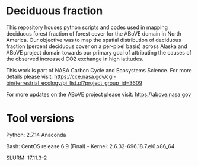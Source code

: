# Deciduous fraction


This repository houses python scripts and codes used in mapping deciduous forest fraction of forest cover for the ABoVE domain in North America. Our objective was to map the spatial distribution of deciduous fraction (percent deciduous cover on a per-pixel basis) across Alaska and ABoVE project domain towards our primary goal of attributing the causes of the observed increased CO2 exchange in high latitudes.


This work is part of NASA Carbon Cycle and Ecosystems Science. For more details please visit: https://cce.nasa.gov/cgi-bin/terrestrial_ecology/pi_list.pl?project_group_id=3609


For more updates on the ABoVE project please visit: https://above.nasa.gov


# Tool versions

Python: 2.7.14 Anaconda

Bash: CentOS release 6.9 (Final) - Kernel: 2.6.32-696.18.7.el6.x86_64

SLURM: 17.11.3-2


